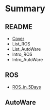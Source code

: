 # Summary

## README

* [Cover](README.md)
* List\_ROS
* List\_AutoWare
* Intro\_ROS
* Intro\_AutoWare

## ROS

* [ROS\_in\_5Days](ros/rosin-5days.md)

## AutoWare

